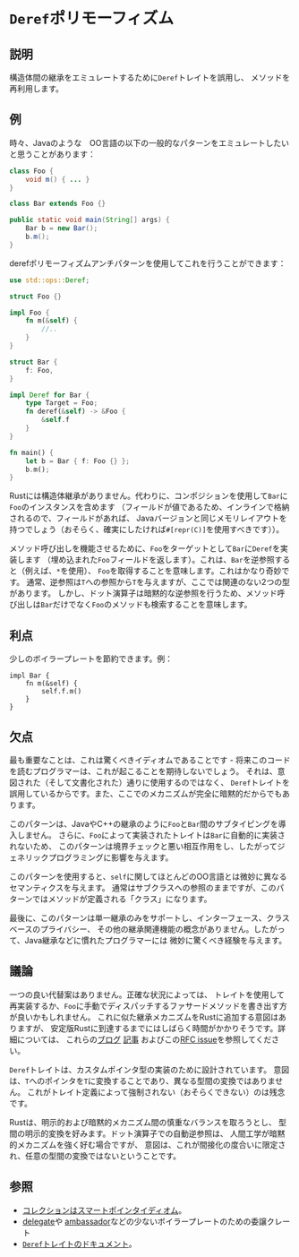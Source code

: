 # `Deref`ポリモーフィズム

## 説明

構造体間の継承をエミュレートするために`Deref`トレイトを誤用し、
メソッドを再利用します。

## 例

時々、Javaのような　OO言語の以下の一般的なパターンをエミュレートしたいと思うことがあります：

```java
class Foo {
    void m() { ... }
}

class Bar extends Foo {}

public static void main(String[] args) {
    Bar b = new Bar();
    b.m();
}
```

derefポリモーフィズムアンチパターンを使用してこれを行うことができます：

```rust
use std::ops::Deref;

struct Foo {}

impl Foo {
    fn m(&self) {
        //..
    }
}

struct Bar {
    f: Foo,
}

impl Deref for Bar {
    type Target = Foo;
    fn deref(&self) -> &Foo {
        &self.f
    }
}

fn main() {
    let b = Bar { f: Foo {} };
    b.m();
}
```

Rustには構造体継承がありません。代わりに、コンポジションを使用して`Bar`に`Foo`のインスタンスを含めます
（フィールドが値であるため、インラインで格納されるので、フィールドがあれば、
Javaバージョンと同じメモリレイアウトを持つでしょう（おそらく、確実にしたければ`#[repr(C)]`を使用すべきです））。

メソッド呼び出しを機能させるために、`Foo`をターゲットとして`Bar`に`Deref`を実装します
（埋め込まれた`Foo`フィールドを返します）。これは、`Bar`を逆参照すると（例えば、`*`を使用）、
`Foo`を取得することを意味します。これはかなり奇妙です。
通常、逆参照は`T`への参照から`T`を与えますが、ここでは関連のない2つの型があります。
しかし、ドット演算子は暗黙的な逆参照を行うため、メソッド呼び出しは`Bar`だけでなく`Foo`のメソッドも検索することを意味します。

## 利点

少しのボイラープレートを節約できます。例：

```rust,ignore
impl Bar {
    fn m(&self) {
        self.f.m()
    }
}
```

## 欠点

最も重要なことは、これは驚くべきイディオムであることです - 
将来このコードを読むプログラマーは、これが起こることを期待しないでしょう。
それは、意図された（そして文書化された）通りに使用するのではなく、
`Deref`トレイトを誤用しているからです。また、ここでのメカニズムが完全に暗黙的だからでもあります。

このパターンは、JavaやC++の継承のように`Foo`と`Bar`間のサブタイピングを導入しません。
さらに、`Foo`によって実装されたトレイトは`Bar`に自動的に実装されないため、
このパターンは境界チェックと悪い相互作用をし、したがってジェネリックプログラミングに影響を与えます。

このパターンを使用すると、`self`に関してほとんどのOO言語とは微妙に異なるセマンティクスを与えます。
通常はサブクラスへの参照のままですが、このパターンではメソッドが定義される「クラス」になります。

最後に、このパターンは単一継承のみをサポートし、インターフェース、クラスベースのプライバシー、
その他の継承関連機能の概念がありません。したがって、Java継承などに慣れたプログラマーには
微妙に驚くべき経験を与えます。

## 議論

一つの良い代替案はありません。正確な状況によっては、
トレイトを使用して再実装するか、`Foo`に手動でディスパッチするファサードメソッドを書き出す方が良いかもしれません。
これに似た継承メカニズムをRustに追加する意図はありますが、
安定版Rustに到達するまでにはしばらく時間がかかりそうです。詳細については、
これらの[ブログ](http://aturon.github.io/blog/2015/09/18/reuse/)
[記事](http://smallcultfollowing.com/babysteps/blog/2015/10/08/virtual-structs-part-4-extended-enums-and-thin-traits/)
およびこの[RFC issue](https://github.com/rust-lang/rfcs/issues/349)を参照してください。

`Deref`トレイトは、カスタムポインタ型の実装のために設計されています。
意図は、`T`へのポインタを`T`に変換することであり、異なる型間の変換ではありません。
これがトレイト定義によって強制されない（おそらくできない）のは残念です。

Rustは、明示的および暗黙的メカニズム間の慎重なバランスを取ろうとし、
型間の明示的変換を好みます。ドット演算子での自動逆参照は、
人間工学が暗黙的メカニズムを強く好む場合ですが、
意図は、これが間接化の度合いに限定され、任意の型間の変換ではないということです。

## 参照

- [コレクションはスマートポインタイディオム](../idioms/deref.md)。
- [delegate](https://crates.io/crates/delegate)や
  [ambassador](https://crates.io/crates/ambassador)などの少ないボイラープレートのための委譲クレート
- [`Deref`トレイトのドキュメント](https://doc.rust-lang.org/std/ops/trait.Deref.html)。
